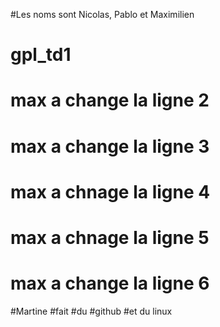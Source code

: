#Les noms sont Nicolas, Pablo et Maximilien
# gpl_td1
# max a change la ligne 2
# max a change la ligne 3
# max a chnage la ligne 4
# max a chnage la ligne 5
# max a change la ligne 6
#Martine
#fait
#du
#github
#et du linux

